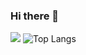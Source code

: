 ### Hi there 👋


![](https://github-readme-stats-3i6b.vercel.app/api?username=HiroshigeAoki&theme=dark&show_icons=true)
![Top Langs](https://github-readme-stats-3i6b.vercel.app/api/top-langs/?username=HiroshigeAoki&layout=compact&hide=jupyter%20notebook&theme=dark)
